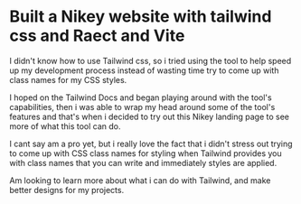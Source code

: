# Built a Nikey website with tailwind css and Raect and Vite

I didn't know how to use Tailwind css, so i tried using the tool to help speed up my development process instead of wasting time try to come up with class names for my CSS styles.

I hoped on the Tailwind Docs and began playing around with the tool's capabilities, then i was able to wrap my head around some of the tool's features and that's when i decided to try out this Nikey landing page to see more of what this tool can do.

I cant say am a pro yet, but i really love the fact that i didn't stress out trying to come up with CSS class names for styling when Tailwind provides you with class names that you can write and immediately styles are applied.

Am looking to learn more about what i can do with Tailwind, and make better designs for my projects.
